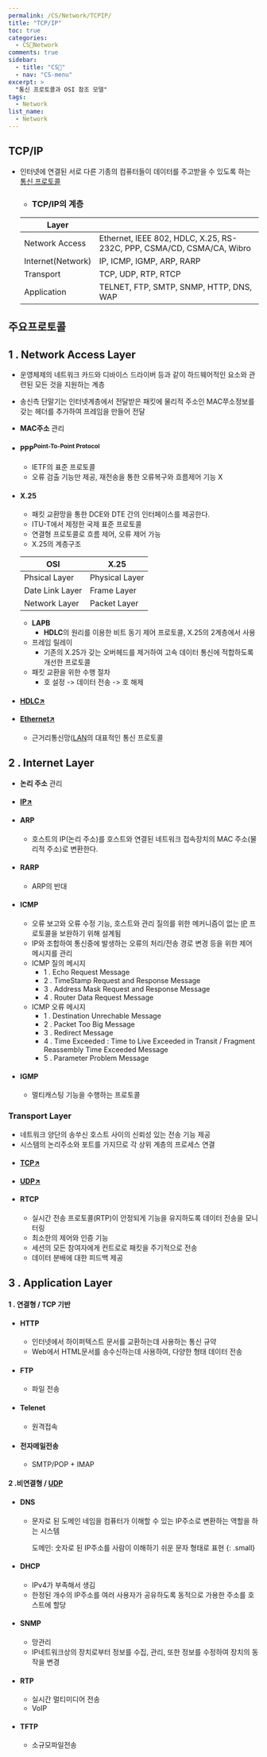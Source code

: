 ```yaml
---
permalink: /CS/Network/TCPIP/
title: "TCP/IP"
toc: true
categories:
  - CS🐰Network
comments: true
sidebar:
  - title: "CS🐰"
  - nav: "CS-menu"
excerpt: >
  "통신 프로토콜과 OSI 참조 모델"
tags:
  - Network
list_name:
  - Network
---
```



## TCP/IP
- 인터넷에 연결된 서로 다른 기종의 컴퓨터들이 데이터를 주고받을 수 있도록 하는 [통신 프로토콜](https://chanyoung-dev.github.io/CS/Network/OSI/#통신-프로토콜)
  - ### TCP/IP의 계층
  
  | Layer |  |
  | --- | --------|
  | Network Access | Ethernet, IEEE 802, HDLC, X.25, RS-232C, PPP, CSMA/CD, CSMA/CA, Wibro |
  | Internet(Network) | IP, ICMP, IGMP, ARP, RARP |
  | Transport | TCP, UDP, RTP, RTCP |
  | Application | TELNET, FTP, SMTP, SNMP, HTTP, DNS, WAP |


## 주요프로토콜
## 1 . Network Access Layer
- 운영체제의 네트워크 카드와 디바이스 드라이버 등과 같이 하드웨어적인 요소와 관련된 모든 것을 지원하는 계층
- 송신측 단말기는 인터넷계층에서 전달받은 패킷에 물리적 주소인 MAC쭈소정보를 갖는 헤더를 추가하여 프레임을 만들어 전달
- **MAC주소** 관리
- #### PPP<sup>Point-To-Point Protocol</sup>
  - IETF의 표준 프로토콜
  - 오류 검출 기능만 제공, 재전송을 통한 오류복구와 흐름제어 기능 X
- #### X.25
  - 패킷 교환망을 통한 DCE와 DTE 간의 인터페이스를 제공한다.
  - ITU-T에서 제정한 국제 표준 프로토콜
  - 연결형 프로토콜로 흐름 제어, 오류 제어 가능
  - X.25의 계층구조

  | OSI | X.25 |
  | --- | --------|
  | Phsical Layer | Physical Layer |
  | Date Link Layer | Frame Layer |
  | Network Layer | Packet Layer|

  - **LAPB**
    - **HDLC**의 원리를 이용한 비트 동기 제어 프로토콜, X.25의 2계층에서 사용
  - 프레임 릴레이
    - 기존의 X.25가 갖는 오버헤드를 제거하여 고속 데이터 통신에 적합하도록 개선한 프로토콜
  - 패킷 교환을 위한 수행 절차
    - 호 설정 -> 데이터 전송 -> 호 해제
- #### [HDLC↗️](#)
- #### [Ethernet↗️](#)
  - 근거리통신망([LAN](https://chanyoung-dev.github.io/CS/Network/InterNetwork/#LAN)의 대표적인 통신 프로토콜
  

## 2 . Internet Layer
- **논리 주소** 관리
- #### [IP↗️](https://chanyoung-dev.github.io/CS/Network/IP/#IP)
- #### ARP
  - 호스트의 IP(논리 주소)를 호스트와 연결된 네트워크 접속장치의 MAC 주소(물리적 주소)로 변환한다.
- #### RARP
  - ARP의 반대
- #### ICMP
  - 오류 보고와 오류 수정 기능, 호스트와 관리 질의를 위한 메커니즘이 없는 [IP](https://chanyoung-dev.github.io/CS/Network/IP/#IP) 프로토콜을 보완하기 위해 설계됨
  - IP와 조합하여 통신중에 발생하는 오류의 처리/전송 경로 변경 등을 위한 제어 메시지를 관리
  - ICMP 질의 메시지
    - 1 . Echo Request Message
    - 2 . TimeStamp Request and Response Message
    - 3 . Address Mask Request and Response Message
    - 4 . Router Data Request Message
  - ICMP 오류 메시지
    - 1 . Destination Unrechable Message
    - 2 . Packet Too Big Message
    - 3 . Redirect Message
    - 4 . Time Exceeded : Time to Live Exceeded in Transit / Fragment Reassembly Time Exceeded Message
    - 5 . Parameter Problem Message
- #### IGMP
  - 멀티캐스팅 기능을 수행하는 프로토콜

### Transport Layer
- 네트워크 양단의 송쑤신 호스트 사이의 신뢰성 있는 전송 기능 제공
- 시스템의 논리주소와 포트를 가지므로 각 상위 계층의 프로세스 연결
- #### [TCP↗️](https://chanyoung-dev.github.io/CS/Network/TCPUDP/#tcpsuptransfer-control-protocolsup)
- #### [UDP↗️](https://chanyoung-dev.github.io/CS/Network/TCPUDP/#udpsupuser-datagram-protocolsup)
- #### RTCP
  - 실시간 전송 프로토콜(RTP)이 안정되게 기능을 유지하도록 데이터 전송을 모니터링
  - 최소한의 제어와 인증 기능
  - 세션의 모든 참여자에게 컨트로로 패킷을 주기적으로 전송
  - 데이터 분배에 대한 피드백 제공
  

## 3 . Application Layer
#### 1 . 연결형 / TCP 기반
  - #### HTTP
    - 인터넷에서 하이퍼텍스트 문서를 교환하는데 사용하는 통신 규약
    - Web에서 HTML문서를 송수신하는데 사용하여, 다양한 형태 데이터 전송
  - #### FTP
    - 파일 전송
  - #### Telenet
    - 원격접속
  - #### 전자메일전송
    - SMTP/POP + IMAP
#### 2 .비연결형 / [UDP](https://chanyoung-dev.github.io/CS/Network/TCPUDP/#udpsupuser-datagram-protocolsup)
  - #### DNS
    - 문자로 된 도메인 네임을 컴퓨터가 이해할 수 있는 IP주소로 변환하는 역할을 하는 시스템 

      도메인: 숫자로 된 IP주소를 사람이 이해하기 쉬운 문자 형태로 표현
      {: .small}
  - #### DHCP
    - IPv4가 부족해서 생김
    - 한정된 개수의 IP주소를 여러 사용자가 공유하도록 동적으로 가용한 주소를 호스트에 할당
  - #### SNMP
    - 망관리
    - IP네트워크상의 장치로부터 정보를 수집, 관리, 또한 정보를 수정하여 장치의 동작을 변경
  - #### RTP
    - 실시간 멀티미디어 전송
    - VoIP
  - #### TFTP
    - 소규모파일전송